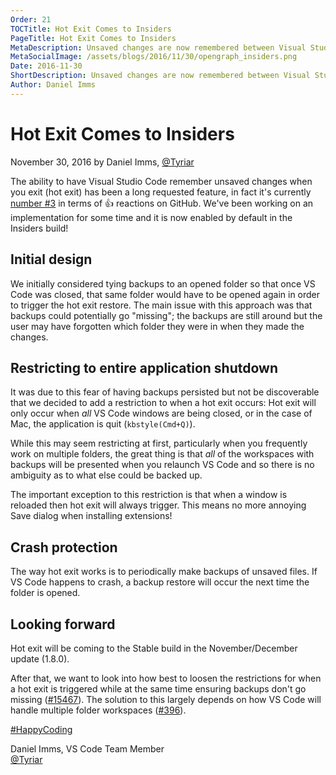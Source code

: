 ```yaml
---
Order: 21
TOCTitle: Hot Exit Comes to Insiders
PageTitle: Hot Exit Comes to Insiders
MetaDescription: Unsaved changes are now remembered between Visual Studio Code sessions.
MetaSocialImage: /assets/blogs/2016/11/30/opengraph_insiders.png
Date: 2016-11-30
ShortDescription: Unsaved changes are now remembered between Visual Studio Code sessions.
Author: Daniel Imms
---
```


# Hot Exit Comes to Insiders

November 30, 2016 by Daniel Imms, [@Tyriar](https://twitter.com/Tyriar)

The ability to have Visual Studio Code remember unsaved changes when you exit (hot exit) has been a long requested feature, in fact it's currently [number #3](https://github.com/microsoft/vscode/issues/101) in terms of 👍 reactions on GitHub. We've been working on an implementation for some time and it is now enabled by default in the Insiders build!

## Initial design

We initially considered tying backups to an opened folder so that once VS Code was closed, that same folder would have to be opened again in order to trigger the hot exit restore. The main issue with this approach was that backups could potentially go "missing"; the backups are still around but the user may have forgotten which folder they were in when they made the changes.

## Restricting to entire application shutdown

It was due to this fear of having backups persisted but not be discoverable that we decided to add a restriction to when a hot exit occurs: Hot exit will only occur when *all* VS Code windows are being closed, or in the case of Mac, the application is quit (`kbstyle(Cmd+Q)`).

While this may seem restricting at first, particularly when you frequently work on multiple folders, the great thing is that *all* of the workspaces with backups will be presented when you relaunch VS Code and so there is no ambiguity as to what else could be backed up.

The important exception to this restriction is that when a window is reloaded then hot exit will always trigger. This means no more annoying Save dialog when installing extensions!

## Crash protection

The way hot exit works is to periodically make backups of unsaved files. If VS Code happens to crash, a backup restore will occur the next time the folder is opened.

## Looking forward

Hot exit will be coming to the Stable build in the November/December update (1.8.0).

After that, we want to look into how best to loosen the restrictions for when a hot exit is triggered while at the same time ensuring backups don't go missing ([#15467](https://github.com/microsoft/vscode/issues/15467)). The solution to this largely depends on how VS Code will handle multiple folder workspaces ([#396](https://github.com/microsoft/vscode/issues/396)).

[#HappyCoding](https://twitter.com/hashtag/HappyCoding?src=hash)

Daniel Imms, VS Code Team Member <br>
[@Tyriar](https://twitter.com/Tyriar)
